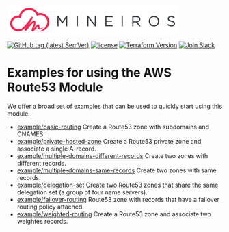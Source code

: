 [<img src="https://raw.githubusercontent.com/mineiros-io/brand/3bffd30e8bdbbde32c143e2650b2faa55f1df3ea/mineiros-primary-logo.svg" width="400"/>][homepage]

[![GitHub tag (latest SemVer)][badge-semver]][releases-github]
[![license][badge-license]][apache20]
[![Terraform Version][badge-terraform]][releases-terraform]
[![Join Slack][badge-slack]][slack]

# Examples for using the AWS Route53 Module

We offer a broad set of examples that can be used to quickly start using this module.

- [example/basic-routing] Create a Route53 zone with subdomains and CNAMES.
- [example/private-hosted-zone] Create a Route53 private zone and associate a single A-record.
- [example/multiple-domains-different-records] Create two zones with different records.
- [example/multiple-domains-same-records] Create two zones with same records.
- [example/delegation-set] Create two Route53 zones that share the same delegation set (a group of four name servers).
- [example/failover-routing] Route53 zone with records that have a failover routing policy attached.
- [example/weighted-routing] Create a Route53 zone and associate two weightes records.

<!-- References -->
<!-- markdown-link-check-disable -->
[example/basic-routing]: https://github.com/mineiros-io/terraform-aws-route53/tree/master/examples/basic_routing
[example/private-hosted-zone]: https://github.com/mineiros-io/terraform-aws-route53/tree/master/examples/private-hosted-zone
[example/multiple-domains-different-records]: https://github.com/mineiros-io/terraform-aws-route53/tree/master/examples/multiple-domains-different-records
[example/multiple-domains-same-records]: https://github.com/mineiros-io/terraform-aws-route53/tree/master/examples/multiple-domains-same-records
[example/delegation-set]: https://github.com/mineiros-io/terraform-aws-route53/tree/master/examples/delegation-set
[example/failover-routing]: https://github.com/mineiros-io/terraform-aws-route53/tree/master/examples/failover-routing
[example/weighted-routing]: https://github.com/mineiros-io/terraform-aws-route53/tree/master/examples/weighted-routing
<!-- markdown-link-check-enable -->

[homepage]: https://mineiros.io/?ref=terraform-aws-route53

[badge-license]: https://img.shields.io/badge/license-Apache%202.0-brightgreen.svg
[badge-terraform]: https://img.shields.io/badge/terraform-0.13%20and%200.12.20+-623CE4.svg?logo=terraform
[badge-slack]: https://img.shields.io/badge/slack-@mineiros--community-f32752.svg?logo=slack
[badge-semver]: https://img.shields.io/github/v/tag/mineiros-io/terraform-aws-route53.svg?label=latest&sort=semver

<!-- markdown-link-check-disable -->
[releases-github]: https://github.com/mineiros-io/terraform-aws-route53/releases
<!-- markdown-link-check-enable -->
[releases-terraform]: https://github.com/hashicorp/terraform/releases
[apache20]: https://opensource.org/licenses/Apache-2.0
[slack]: https://join.slack.com/t/mineiros-community/shared_invite/zt-ehidestg-aLGoIENLVs6tvwJ11w9WGg
